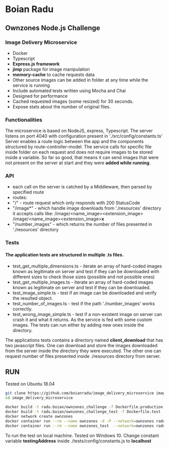 # Boian Radu #
## Ownzones Node.js Challenge ##

### Image Delivery Microservice ###
* Docker
* Typescript
* **Express.js framework**
* **jimp** package for image manipulation
* **memory-cache** to cache requests data
* Other source images can be added in folder at any time while the service is running
* Include automated tests written using Mocha and Chai
* Designed for performance
* Cached requested images (some resized) for 30 seconds.
* Expose stats about the number of original files.

### Functionalities ###
The microservice is based on NodeJS, express, Typescript.
The server listens on port 4040 with configuration present in './src/config/constants.ts'
Server enables a route logic between the app and the components structured by route-controller-model.
The service calls for specific file inside folder on each request and does not require images to be stored inside a variable. So far so good, that means it can send images that were not present on the server at start and they were **added while running**.


### API ###
* each call on the server is catched by a Middleware, then parsed by specified route
* routes:
* "/" - route request which only responds with 200 StatusCode
* "/image*" - which handle image downloads from './resources' directory
    it accepts calls like:
        /image/<name_image><extension_image>
        /image/<name_image><extension_image><width>**x**<height>
* "/number_images" - which returns the number of files presented in './resources' directory

### Tests ###
#### The application tests are structured in multiple **.ts** files. ####
* test_get_multiple_dimensions.ts - iterate an array of hard-coded images known as legitimate on server and test if they can be downloaded with different sizes to check those sizes (possible and not possible ones)
* test_get_multiple_images.ts - iterate an array of hard-coded images known as legitimate on server and test if they can be downloaded.
* test_image_simple.ts - test if an image can be downloaded and verify the resulted object.
* test_number_of_images.ts - test if the path './number_images' works correctly.
* test_wrong_image_simple.ts - test if a non-existent image on server can crash it and what it returns.
As the service is fed with some custom images. The tests can run either by adding new ones inside the directory.

The applications tests contains a directory named **client_download** that has two javascript files. One can download and store the images downloaded from the server inside the directory they were executed. The other one can request number of files presented inside ./resources directory from server. 

## RUN ##
Tested on Ubuntu 18.04
```bash
git clone https://github.com/boianradu/image_delivery_microservice image_delivery_microservice
cd image_delivery_microservice

docker build -t radu.boian/ownzones_challenge -f Dockerfile.production .
docker build -t radu.boian/ownzones_challenge_test -f Dockerfile.test .
docker network create ownzones
docker container run --rm --name ownzones -d -P --network=ownzones radu.boian/ownzones_challenge
docker container run --rm --name ownzones_test  --network=ownzones radu.boian/ownzones_challenge_test 
```
To run the test on local machine.
Tested on Windows 10.
Change constant variable **testingAddress** inside ./tests/config/constants.js to **localhost**